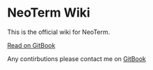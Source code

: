 # NeoTerm Wiki

This is the official wiki for NeoTerm.

[Read on GitBook](https://neoterm.gitbooks.io/neoterm-wiki/content/)

Any contirbutions please contact me on [GitBook](https://www.gitbook.com/@neoterm)

